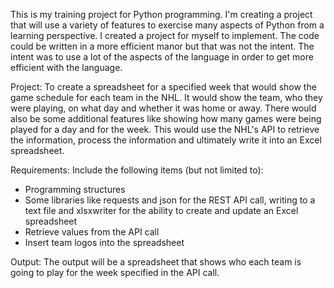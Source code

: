 This is my training project for Python programming.
I'm creating a project that will use a variety of features to exercise many aspects of Python from a learning perspective. I created a project for myself to implement. The code could be written in a more efficient manor but that was not the intent. The intent was to use a lot of the aspects of the language in order to get more efficient with the language.

Project: To create a spreadsheet for a specified week that would show the game schedule for each team in the NHL. It would show the team, who they were playing, on what day and whether it was home or away. There would also be some additional features like showing how many games were being played for a day and for the week. This would use the NHL's API to retrieve the information, process the information and ultimately write it into an Excel spreadsheet.

Requirements: Include the following items (but not limited to):
 - Programming structures
 - Some libraries like requests and json for the REST API call, writing to a text file and xlsxwriter for the ability to create and update an Excel spreadsheet
 - Retrieve values from the API call
 - Insert team logos into the spreadsheet

Output: The output will be a spreadsheet that shows who each team is going to play for the week specified in the API call.
